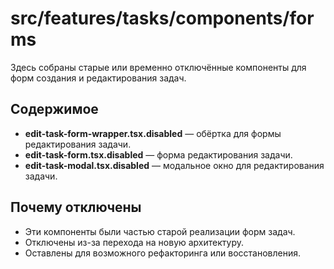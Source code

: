 # src/features/tasks/components/forms

Здесь собраны старые или временно отключённые компоненты для форм создания и редактирования задач.

## Содержимое
- **edit-task-form-wrapper.tsx.disabled** — обёртка для формы редактирования задачи.
- **edit-task-form.tsx.disabled** — форма редактирования задачи.
- **edit-task-modal.tsx.disabled** — модальное окно для редактирования задачи.

## Почему отключены
- Эти компоненты были частью старой реализации форм задач.
- Отключены из-за перехода на новую архитектуру.
- Оставлены для возможного рефакторинга или восстановления. 